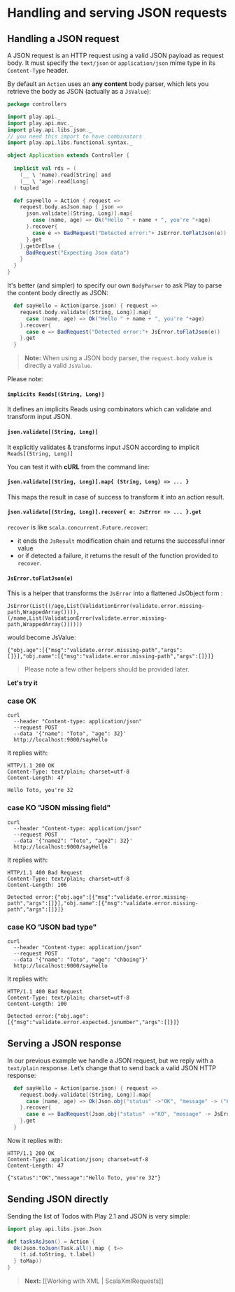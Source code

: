 # Handling and serving JSON requests

## Handling a JSON request

A JSON request is an HTTP request using a valid JSON payload as request body. It must specify the `text/json` or `application/json` mime type in its `Content-Type` header.

By default an `Action` uses an **any content** body parser, which lets you retrieve the body as JSON (actually as a `JsValue`):

```scala
package controllers

import play.api._
import play.api.mvc._
import play.api.libs.json._
// you need this import to have combinators
import play.api.libs.functional.syntax._

object Application extends Controller {
  
  implicit val rds = (
    (__ \ 'name).read[String] and
    (__ \ 'age).read[Long]
  ) tupled

  def sayHello = Action { request =>
    request.body.asJson.map { json =>
      json.validate[(String, Long)].map{ 
        case (name, age) => Ok("Hello " + name + ", you're "+age)
      }.recover{
        case e => BadRequest("Detected error:"+ JsError.toFlatJson(e))
      }.get
    }.getOrElse {
      BadRequest("Expecting Json data")
    }
  }
}
```

It's better (and simpler) to specify our own `BodyParser` to ask Play to parse the content body directly as JSON:

```scala
  def sayHello = Action(parse.json) { request =>
    request.body.validate[(String, Long)].map{ 
      case (name, age) => Ok("Hello " + name + ", you're "+age)
    }.recover{
      case e => BadRequest("Detected error:"+ JsError.toFlatJson(e))
    }.get
  }
```

> **Note:** When using a JSON body parser, the `request.body` value is directly a valid `JsValue`. 

Please note:

#### `implicits Reads[(String, Long)]` 
It defines an implicits Reads using combinators which can validate and transform input JSON.

#### `json.validate[(String, Long)]` 
It explicitly validates & transforms input JSON according to implicit `Reads[(String, Long)]`


You can test it with **cURL** from the command line:

#### `json.validate[(String, Long)].map{ (String, Long) => ... } `

This maps the result in case of success to transform it into an action result.

#### `json.validate[(String, Long)].recover{ e: JsError => ... }.get`

`recover` is like `scala.concurrent.Future.recover`:
- it ends the `JsResult` modification chain and returns the successful inner value 
- or if detected a failure, it returns the result of the function provided to `recover`.

#### `JsError.toFlatJson(e)`
This is a helper that transforms the `JsError` into a flattened JsObject form :

```
JsError(List((/age,List(ValidationError(validate.error.missing-path,WrappedArray()))), (/name,List(ValidationError(validate.error.missing-path,WrappedArray())))))
```

would become JsValue:

```
{"obj.age":[{"msg":"validate.error.missing-path","args":[]}],"obj.name":[{"msg":"validate.error.missing-path","args":[]}]}
```

> Please note a few other helpers should be provided later.


**Let's try it**

### case OK
```
curl 
  --header "Content-type: application/json" 
  --request POST 
  --data '{"name": "Toto", "age": 32}' 
  http://localhost:9000/sayHello
```

It replies with:

```
HTTP/1.1 200 OK
Content-Type: text/plain; charset=utf-8
Content-Length: 47

Hello Toto, you're 32
```

### case KO "JSON missing field"
```
curl 
  --header "Content-type: application/json" 
  --request POST 
  --data '{"name2": "Toto", "age2": 32}' 
  http://localhost:9000/sayHello
```

It replies with:


```
HTTP/1.1 400 Bad Request
Content-Type: text/plain; charset=utf-8
Content-Length: 106

Detected error:{"obj.age":[{"msg":"validate.error.missing-path","args":[]}],"obj.name":[{"msg":"validate.error.missing-path","args":[]}]}
```

### case KO "JSON bad type"
```
curl 
  --header "Content-type: application/json" 
  --request POST 
  --data '{"name": "Toto", "age": "chboing"}' 
  http://localhost:9000/sayHello
```

It replies with:


```
HTTP/1.1 400 Bad Request
Content-Type: text/plain; charset=utf-8
Content-Length: 100

Detected error:{"obj.age":[{"msg":"validate.error.expected.jsnumber","args":[]}]}
```


## Serving a JSON response

In our previous example we handle a JSON request, but we reply with a `text/plain` response. Let’s change that to send back a valid JSON HTTP response:

```scala
  def sayHello = Action(parse.json) { request =>
    request.body.validate[(String, Long)].map{ 
      case (name, age) => Ok(Json.obj("status" ->"OK", "message" -> ("Hello "+name+" , you're "+age) ))
    }.recover{
      case e => BadRequest(Json.obj("status" ->"KO", "message" -> JsError.toFlatJson(e)))
    }.get
  }
```

Now it replies with:

```
HTTP/1.1 200 OK
Content-Type: application/json; charset=utf-8
Content-Length: 47

{"status":"OK","message":"Hello Toto, you're 32"}
```

## Sending JSON directly

Sending the list of Todos with Play 2.1 and JSON is very simple:

```scala
import play.api.libs.json.Json

def tasksAsJson() = Action {
  Ok(Json.toJson(Task.all().map { t=>
    (t.id.toString, t.label)
  } toMap))
}
```

> **Next:** [[Working with XML | ScalaXmlRequests]]